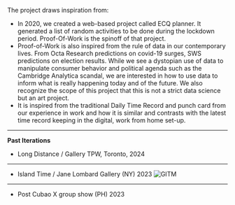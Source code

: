 
The project draws inspiration from:
- In 2020, we created a web-based project called ECQ planner. It generated a list of random activities to be done during the lockdown period. Proof-Of-Work is the spinoff of that project.
- Proof-of-Work is also inspired from the rule of data in our contemporary lives. From Octa Research predictions on covid-19 surges, SWS predictions on election results. While we see a dystopian use of data to manipulate consumer behavior and political agenda such as the Cambridge Analytica scandal, we are interested in how to use data to inform what is really happening today and of the future. We also recognize the scope of this project that this is not a strict data science but an art project.
- It is inspired from the traditional Daily Time Record and punch card from our experience in work and how it is similar and contrasts with the latest time record keeping in the digital, work from home set-up.

---
**Past Iterations**
- Long Distance / Gallery TPW, Toronto, 2024

---

- Island Time / Jane Lombard Gallery (NY) 2023
![GITM](https://streetkonect.com/cdn-cgi/image/width=800/https://streetkonect.com/storage/kolown/pow_series/ny/_DSC8961.jpg)

---

- Post Cubao X group show (PH) 2023

